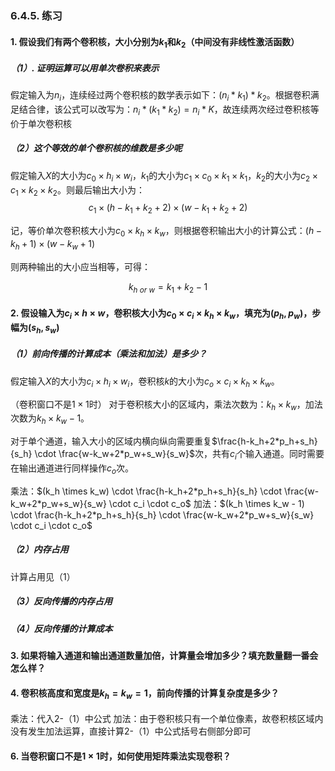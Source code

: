 ### 6.4.5. 练习

#### 1. 假设我们有两个卷积核，大小分别为$k_1$和$k_2$（中间没有非线性激活函数）

##### （1）. 证明运算可以用单次卷积来表示

假定输入为$n_i$，连续经过两个卷积核的数学表示如下：$(n_i \ast k_1) \ast k_2$。根据卷积满足结合律，该公式可以改写为：$n_i \ast (k_1 \ast k_2) = n_i \ast K$，故连续两次经过卷积核等价于单次卷积核

##### （2）这个等效的单个卷积核的维数是多少呢

假定输入$X$的大小为$c_0 \times h_i \times w_i$，$k_1$的大小为$c_1 \times c_0 \times k_1 \times k_1$，$k_2$的大小为$c_2 \times c_1 \times k_2 \times k_2$。则最后输出大小为：$$c_1 \times (h-k_1+k_2+2) \times (w-k_1+k_2+2)$$

记，等价单次卷积核大小为$c_0 \times k_h \times k_w$，则根据卷积输出大小的计算公式：$(h-k_h+1) \times (w-k_w+1)$

则两种输出的大小应当相等，可得：

$$k_{h\ or\ w} = k_1 + k_2 - 1$$

#### 2. 假设输入为$c_i \times h \times w$，卷积核大小为$c_0 \times c_i \times k_h \times k_w$，填充为$(p_h, p_w)$，步幅为$(s_h, s_w)$

##### （1）前向传播的计算成本（乘法和加法）是多少？

假定输入$X$的大小为$c_i \times h_i \times w_i$，卷积核$k$的大小为$c_o \times c_i \times k_h \times k_w$。

（卷积窗口不是$1 \times 1$时）
对于卷积核大小的区域内，乘法次数为：$k_h \times k_w$，加法次数为$k_h \times k_w - 1$。

对于单个通道，输入大小的区域内横向纵向需要重复$\frac{h-k_h+2*p_h+s_h}{s_h} \cdot \frac{w-k_w+2*p_w+s_w}{s_w}$次，共有$c_i$个输入通道。同时需要在输出通道进行同样操作$c_o$次。

乘法：$(k_h \times k_w) \cdot \frac{h-k_h+2*p_h+s_h}{s_h} \cdot \frac{w-k_w+2*p_w+s_w}{s_w} \cdot c_i \cdot c_o$
加法：$(k_h \times k_w - 1) \cdot \frac{h-k_h+2*p_h+s_h}{s_h} \cdot \frac{w-k_w+2*p_w+s_w}{s_w} \cdot c_i \cdot c_o$

##### （2）内存占用

计算占用见（1）

##### （3）反向传播的内存占用
##### （4）反向传播的计算成本

#### 3. 如果将输入通道和输出通道数量加倍，计算量会增加多少？填充数量翻一番会怎么样？

#### 4. 卷积核高度和宽度是$k_h = k_w = 1$，前向传播的计算复杂度是多少？

乘法：代入2-（1）中公式
加法：由于卷积核只有一个单位像素，故卷积核区域内没有发生加法运算，直接计算2-（1）中公式括号右侧部分即可

#### 6. 当卷积窗口不是$1 \times 1$时，如何使用矩阵乘法实现卷积？


